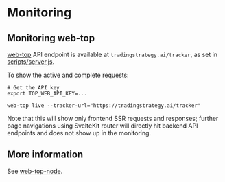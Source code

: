# Monitoring

## Monitoring  web-top

[web-top](https://top-framework.readthedocs.io/en/latest/web-top/index.html) API endpoint is available at `tradingstrategy.ai/tracker`,
as set in [scripts/server.js](../scripts/server.js).

To show the active and complete requests:

```shell
# Get the API key
export TOP_WEB_API_KEY=...

web-top live --tracker-url="https://tradingstrategy.ai/tracker"
```

Note that this will show only frontend SSR requests and responses;
further page navigations using SvelteKit router will directly
hit backend API endpoints and does not show up in the monitoring.

## More information

See [web-top-node](https://github.com/tradingstrategy-ai/web-top-node).


